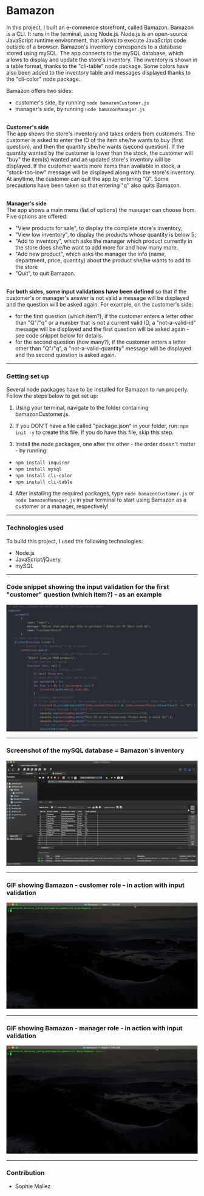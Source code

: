 # Bamazon

In this project, I built an e-commerce storefront, called Bamazon. Bamazon is a CLI. It runs in the terminal, using Node.js. Node.js is an open-source JavaScript runtime environment, that allows to execute JavaScript code outside of a browser. Bamazon's inventory corresponds to a database stored using mySQL. The app connects to the mySQL database, which allows to display and update the store's inventory.
The inventory is shown in a table format, thanks to the "cli-table" node package. Some colors have also been added to the inventory table and messages displayed thanks to the "cli-color" node package.

Bamazon offers two sides:
- customer's side, by running `node bamazonCustomer.js` 
- manager's side, by running `node bamazonManager.js`

<br>**Customer's side**<br>
The app shows the store's inventory and takes orders from customers. The customer is asked to enter the ID of the item she/he wants to buy (first question), and then the quantity she/he wants (second question). If the quantity wanted by the customer is lower than the stock, the customer will "buy" the item(s) wanted and an updated store's inventory will be displayed. If the customer wants more items than available in stock, a "stock-too-low" message will be displayed along with the store's inventory. At anytime, the customer can quit the app by entering "Q". Some precautions have been taken so that entering "q" also quits Bamazon.

<br>**Manager's side**<br>
The app shows a main menu (list of options) the manager can choose from. Five options are offered:
- "View products for sale", to display the complete store's inventory;
- "View low inventory", to display the products whose quantity is below 5;
- "Add to inventory", which asks the manager which product currently in the store does she/he want to add more for and how many more.
- "Add new product", which asks the manager the info (name, department, price, quantity) about the product she/he wants to add to the store
- "Quit", to quit Bamazon.

<br>**For both sides, some input validations have been defined** so that if the customer's or manager's answer is not valid a message will be displayed and the question will be asked again. For example, on the customer's side:
- for the first question (which item?), if the customer enters a letter other than "Q"/"q" or a number that is not a current valid ID, a "not-a-valid-id" message will be displayed and the first question will be asked again - see code snippet below for details.
- for the second question (how many?), if the customer enters a letter other than "Q"/"q", a "not-a-valid-quantity" message will be displayed and the second question is asked again.

---

### Getting set up

Several node packages have to be installed for Bamazon to run properly. Follow the steps below to get set up:

1. Using your terminal, navigate to the folder containing bamazonCustomer.js.

2. If you DON'T have a file called "package.json" in your folder, run: `npm init -y` to create this file. If you do have this file, skip this step.

3. Install the node packages, one after the other - the order doesn't matter - by running:
- `npm install inquirer`
- `npm install mysql`
- `npm install cli-color`
- `npm install cli-table`

4. After installing the required packages, type `node bamazonCustomer.js` or `node bamazonManager.js` in your terminal to start using Bamazon as a customer or a manager, respectively!

---

### Technologies used

To build this project, I used the following technologies:

- Node.js
- JavaScript/jQuery
- mySQL

---

### Code snippet showing the input validation for the first "customer" question (which item?) - as an example

![Code snippet showing the input validation for the first question (which item?)](https://github.com/SophM/Bamazon/blob/master/assets/for_readme/screenshot_showing_validation_first_question.png?raw=true)

---

### Screenshot of the mySQL database = Bamazon's inventory

![Screenshot of the mySQL database = Bamazon's inventory](https://github.com/SophM/Bamazon/blob/master/assets/for_readme/screenshot_mySQL_database.png?raw=true)

---

### GIF showing Bamazon - customer role - in action with input validation

![GIF showing Bamazon - customer role - in action](https://github.com/SophM/Bamazon/blob/master/assets/for_readme/GIF_showing_bamazonCustomer_in_action_with_validations.gif?raw=true)

---

### GIF showing Bamazon - manager role - in action with input validation

![GIF showing Bamazon - manager role - in action](https://github.com/SophM/Bamazon/blob/master/assets/for_readme/GIF_showing_bamazonManager_in_action_with_validation.gif?raw=true)

---

### Contribution

- Sophie Mallez










